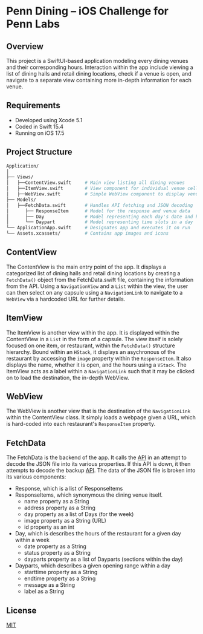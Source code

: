 # Penn Dining – iOS Challenge for Penn Labs

## Overview
This project is a SwiftUI-based application modeling every dining venues and their corresponding hours. Interaction within the app include viewing a list of dining halls and retail dining locations, check if a venue is open, and navigate to a separate view containing more in-depth information for each venue.

## Requirements 
* Developed using Xcode 5.1
* Coded in Swift 15.4
* Running on iOS 17.5

## Project Structure
```bash
Application/
│
├── Views/
│   ├──ContentView.swift     # Main view listing all dining venues
│   ├──ItemView.swift        # View component for individual venue cells
│   ├──WebView.swift         # Simple WebView component to display venue menus
├── Models/
│   ├──FetchData.swift       # Handles API fetching and JSON decoding
│      ├── ResponseItem      # Model for the response and venue data
│      ├── Day               # Model representing each day's date and hours
│      └── Daypart           # Model representing time slots in a day
└── ApplicationApp.swift     # Designates app and executes it on run 
└── Assets.xcassets/         # Contains app images and icons
```

## ContentView

The ContentView is the main entry point of the app. It displays a categorized list of dining halls and retail dining locations by creating a ```FetchData()``` object from the FetchData.swift file, containing the information from the API. Using a ```NavigationView``` and a ```List``` within the view, the user can then select on any capsule using a ```NavigationLink``` to navigate to a ```WebView``` via a hardcoded URL for further details.

## ItemView

The ItemView is another view within the app. It is displayed within the ContentView in a ```List``` in the form of a capsule. The view itself is solely focused on one item, or restaurant, within the ```FetchData()``` structure hierarchy. Bound within an ```HStack```, it displays an asychronous of the restaurant by accessing the ```image``` property within the ```ResponseItem```. It also displays the name, whether it is open, and the hours using a ```VStack```. The ItemView acts as a label within a ```NavigationLink``` such that it may be clicked on to load the destination, the in-depth WebView.

## WebView

The WebView is another view that is the destination of the ```NavigationLink``` within the ContentView class. It simply loads a webpage given a URL, which is hard-coded into each restaurant's ```ResponseItem``` property.

## FetchData

The FetchData is the backend of the app. It calls the [API](https://choosealicense.com/licenses/mit/](https://pennmobile.org/api/dining/venues/?format=json)) in an attempt to decode the JSON file into its various properties. If this API is down, it then attempts to decode the backup [API](https://choosealicense.com/licenses/mit/](https://pennmobile.org/api/dining/venues/?format=json)](https://pennlabs.github.io/backup-data/venues.json)). The data of the JSON file is broken into its various components:

* Response, which is a list of ResponseItems
* ResponseItems, which synonymous the dining venue itself.
  - name property as a String
  - address property as a String
  - day property as a list of Days (for the week)
  - image property as a String (URL)
  - id property as an int
* Day, which is describes the hours of the restaurant for a given day within a week
  - date property as a String
  - status property as a String
  - dayparts property as a list of Dayparts (sections within the day)
* Dayparts, which describes a given opening range within a day
  - starttime property as a String
  - endtime property as a String
  - message as a String
  - label as a String

## License

[MIT](https://choosealicense.com/licenses/mit/)
